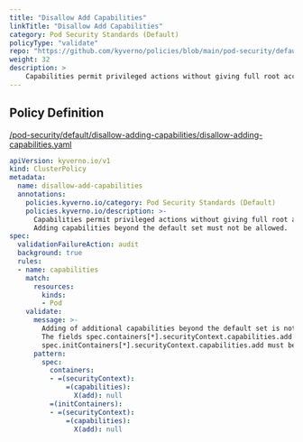 ```yaml
---
title: "Disallow Add Capabilities"
linkTitle: "Disallow Add Capabilities"
category: Pod Security Standards (Default)
policyType: "validate"
repo: "https://github.com/kyverno/policies/blob/main/pod-security/default/disallow-adding-capabilities/disallow-adding-capabilities.yaml"
weight: 32
description: >
    Capabilities permit privileged actions without giving full root access. Adding capabilities beyond the default set must not be allowed.
---
```


## Policy Definition
<a href="https://github.com/kyverno/policies/raw/main//pod-security/default/disallow-adding-capabilities/disallow-adding-capabilities.yaml" target="-blank">/pod-security/default/disallow-adding-capabilities/disallow-adding-capabilities.yaml</a>

```yaml
apiVersion: kyverno.io/v1
kind: ClusterPolicy
metadata:
  name: disallow-add-capabilities
  annotations:
    policies.kyverno.io/category: Pod Security Standards (Default)
    policies.kyverno.io/description: >-
      Capabilities permit privileged actions without giving full root access.
      Adding capabilities beyond the default set must not be allowed.
spec:
  validationFailureAction: audit
  background: true
  rules:
  - name: capabilities
    match:
      resources:
        kinds:
        - Pod
    validate:
      message: >-
        Adding of additional capabilities beyond the default set is not allowed.
        The fields spec.containers[*].securityContext.capabilities.add and 
        spec.initContainers[*].securityContext.capabilities.add must be empty.
      pattern:
        spec:
          containers:
          - =(securityContext):
              =(capabilities):
                X(add): null
          =(initContainers):
          - =(securityContext):
              =(capabilities):
                X(add): null

```
